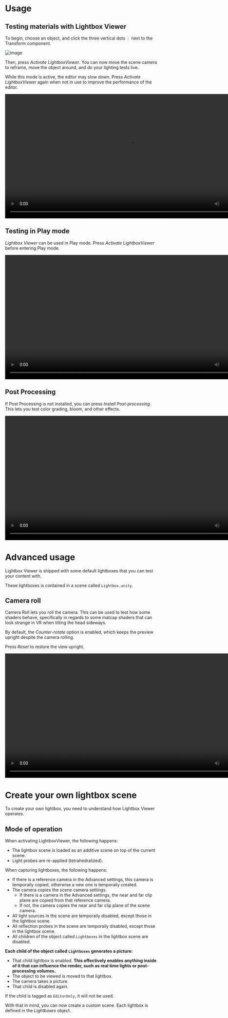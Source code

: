 # Usage

## Testing materials with Lightbox Viewer

To begin, choose an object, and click the three vertical dots `⋮` next to the Transform component.

![image](https://user-images.githubusercontent.com/60819407/168523708-b1f94066-af60-49f2-9d04-73763eba20dc.png)

Then, press *Activate LightboxViewer*. You can now move the scene camera to reframe, move the object around, and do your lighting tests live.

While this mode is active, the editor may slow down. Press *Activate LightboxViewer* again when not in use to improve the performance of the editor.

<video controls width="816" autostart="false">
    <source src="https://hai-vr.github.io/lightbox-viewer/videos/sx_2022-05-16_07-18-28_Sda2clkyuk.mp4" type="video/mp4">
</video>

## Testing in Play mode

*Lightbox Viewer* can be used in Play mode. Press *Activate LightboxViewer* before entering Play mode.

<video controls width="816" autostart="false">
    <source src="https://hai-vr.github.io/lightbox-viewer/videos/sx_2022-05-16_07-24-50_VDkm4dNnOs.mp4" type="video/mp4">
</video>

## Post Processing

If Post Processing is not installed, you can press *Install Post-processing*. This lets you test color grading, bloom, and other effects.

<video controls width="816" autostart="false">
    <source src="https://hai-vr.github.io/lightbox-viewer/videos/sx_2022-05-16_07-27-19_5hudaArHip.mp4" type="video/mp4">
</video>

# Advanced usage

Lightbox Viewer is shipped with some default lightboxes that you can test your content with.

These lightboxes is contained in a scene called `Lightbox.unity`.

## Camera roll

Camera Roll lets you roll the camera. This can be used to test how some shaders behave, specifically in regards to some matcap shaders that can look strange in VR when tilting the head sideways.

By default, the *Counter-rotate* option is enabled, which keeps the preview upright despite the camera rolling.

Press *Reset* to restore the view upright.

<video controls width="816" autostart="false">
    <source src="https://hai-vr.github.io/lightbox-viewer/videos/sx_2022-05-16_07-52-09_k7AkO3iYda.mp4" type="video/mp4">
</video>

# Create your own lightbox scene

To create your own lightbox, you need to understand how Lightbox Viewer operates.

## Mode of operation

When activating LightboxViewer, the following happens:

- The lightbox scene is loaded as an additive scene on top of the current scene.
- Light probes are re-applied (tetrahedralized).

When capturing lightboxes, the following happens:

- If there is a reference camera in the Advanced settings, this camera is temporaily copied, otherwise a new one is temporaily created.
- The camera copies the scene camera settings.
  - If there is a camera in the Advanced settings, the near and far clip plane are copied from that reference camera.
  - If not, the camera copies the near and far clip plane of the scene camera.
- All light sources in the scene are temporaily disabled, except those in the lightbox scene.
- All reflection probes in the scene are temporaily disabled, except those in the lightbox scene.
- All children of the object called `Lightboxes` in the lightbox scene are disabled.

**Each child of the object called `Lightboxes` generates a picture:**

- That child lightbox is enabled. **This effectively enables anything inside of it that can influence the render, such as real time lights or post-processing volumes.**
- The object to be viewed is moved to that lightbox.
- The camera takes a picture.
- That child is disabled again.

If the child is tagged as `EditorOnly`, it will not be used.

With that in mind, you can now create a custom scene. Each lightbox is defined in the *Lightboxes* object.
